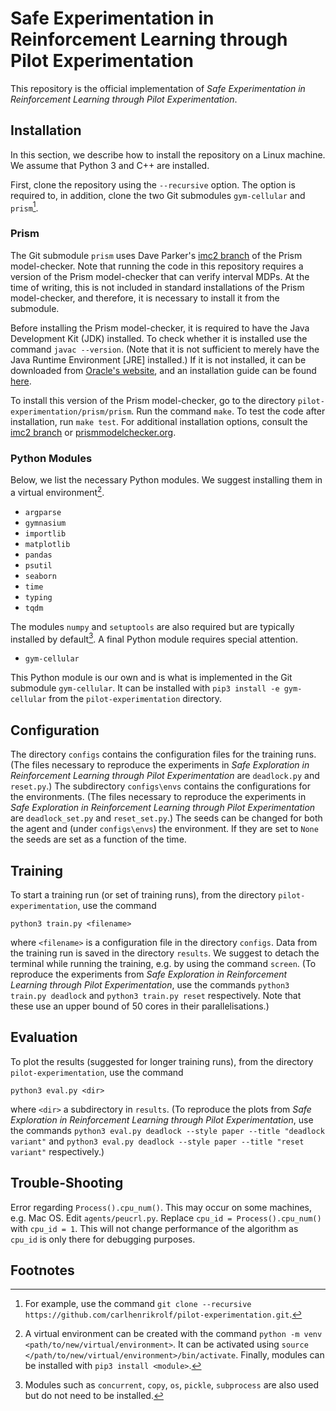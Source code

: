 # Safe Experimentation in Reinforcement Learning through Pilot Experimentation

This repository is the official implementation of _Safe Experimentation in Reinforcement Learning through Pilot Experimentation_.

## Installation

In this section, we describe how to install the repository on a Linux machine.
We assume that Python 3 and C++ are installed.

First, clone the repository using the `--recursive` option. The option is required to, in addition, clone the two Git submodules `gym-cellular` and `prism`[^clone].

### Prism

The Git submodule `prism` uses Dave Parker's [imc2 branch](https://github.com/davexparker/prism/tree/imc2) of the Prism model-checker.
Note that running the code in this repository requires a version of the Prism model-checker that can verify interval MDPs.
At the time of writing, this is not included in standard installations of the Prism model-checker, and therefore, it is necessary to install it from the submodule.

Before installing the Prism model-checker, it is required to have the Java Development Kit (JDK) installed.
To check whether it is installed use the command ```javac --version```.
(Note that it is not sufficient to merely have the Java Runtime Environment [JRE] installed.)
If it is not installed, it can be downloaded from [Oracle's website](https://jdk.java.net/), and an installation guide can be found [here](https://docs.oracle.com/en/java/javase/20/install/overview-jdk-installation.html).

To install this version of the Prism model-checker, go to the directory `pilot-experimentation/prism/prism`.
Run the command ```make```.
To test the code after installation, run ```make test```.
For additional installation options, consult the [imc2 branch](https://github.com/davexparker/prism/tree/imc2) or [prismmodelchecker.org](https://www.prismmodelchecker.org/manual/InstallingPRISM/Instructions).

### Python Modules
Below, we list the necessary Python modules.
We suggest installing them in a virtual environment[^venv].
- `argparse`
- `gymnasium`
- `importlib`
- `matplotlib`
- `pandas`
- `psutil`
- `seaborn`
- `time`
- `typing`
- `tqdm`
<!-- - cvxpy this one is not in use-->
The modules `numpy` and `setuptools` are also required but are typically installed by default[^defaultModules].
A final Python module requires special attention.
- `gym-cellular`

This Python module is our own and is what is implemented in the Git submodule `gym-cellular`. It can be installed with ```pip3 install -e gym-cellular``` from the `pilot-experimentation` directory.

## Configuration

The directory `configs` contains the configuration files for the training runs.
(The files necessary to reproduce the experiments in _Safe Exploration in Reinforcement Learning through Pilot Experimentation_ are `deadlock.py` and `reset.py`.)
The subdirectory `configs\envs` contains the configurations for the environments.
(The files necessary to reproduce the experiments in _Safe Exploration in Reinforcement Learning through Pilot Experimentation_ are `deadlock_set.py` and `reset_set.py`.)
The seeds can be changed for both the agent and (under `configs\envs`) the environment. If they are set to `None` the seeds are set as a function of the time.


## Training

To start a training run (or set of training runs), from the directory `pilot-experimentation`, use the command

```python3 train.py <filename>```

where `<filename>` is a configuration file in the directory `configs`.
Data from the training run is saved in the directory `results`.
We suggest to detach the terminal while running the training, e.g. by using the command ```screen```.
(To reproduce the experiments from _Safe Exploration in Reinforcement Learning through Pilot Experimentation_, use the commands ```python3 train.py deadlock``` and ```python3 train.py reset``` respectively. Note that these use an upper bound of 50 cores in their parallelisations.)

## Evaluation

To plot the results (suggested for longer training runs), from the directory `pilot-experimentation`, use the command

```python3 eval.py <dir>```

where ```<dir>``` a subdirectory in ```results```.
(To reproduce the plots from _Safe Exploration in Reinforcement Learning through Pilot Experimentation_, use the commands ```python3 eval.py deadlock --style paper --title "deadlock variant"``` and ```python3 eval.py deadlock --style paper --title "reset variant"```  respectively.)

<!-- ## Contributing

Licence -->

## Trouble-Shooting

Error regarding `Process().cpu_num()`. This may occur on some machines, e.g. Mac OS. Edit `agents/peucrl.py`. Replace `cpu_id = Process().cpu_num()` with `cpu_id = 1`. This will not change performance of the algorithm as `cpu_id` is only there for debugging purposes.

## Footnotes

[^clone]: For example, use the command ```git clone --recursive https://github.com/carlhenrikrolf/pilot-experimentation.git```.

[^venv]: A virtual environment can be created with the command ```python -m venv <path/to/new/virtual/environment>```. It can be activated using ```source </path/to/new/virtual/environment>/bin/activate```. Finally, modules can be installed with ```pip3 install <module>```.

[^defaultModules]: Modules such as `concurrent`, `copy`, `os`, `pickle`, `subprocess` are also used but do not need to be installed.